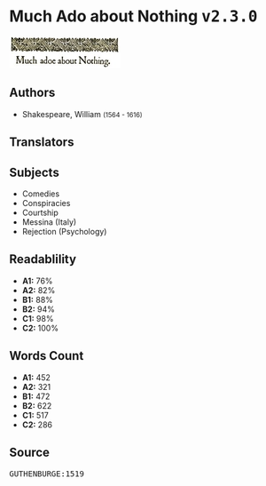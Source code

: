 # Much Ado about Nothing <kbd>v2.3.0</kbd>

![](./cover.medium.jpg "")

## Authors


 - Shakespeare, William <small>(1564 - 1616)</small>

## Translators



## Subjects


 - Comedies
 - Conspiracies
 - Courtship
 - Messina (Italy)
 - Rejection (Psychology)

## Readablility


 - **A1:** 76%
 - **A2:** 82%
 - **B1:** 88%
 - **B2:** 94%
 - **C1:** 98%
 - **C2:** 100%

## Words Count


 - **A1:** 452
 - **A2:** 321
 - **B1:** 472
 - **B2:** 622
 - **C1:** 517
 - **C2:** 286

## Source


<kbd>GUTHENBURGE:1519</kbd>
